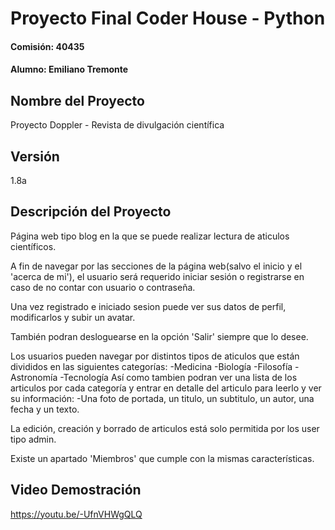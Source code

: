 # Proyecto Final Coder House - Python

#### Comisión: 40435
#### Alumno: Emiliano Tremonte

## Nombre del Proyecto
Proyecto Doppler - Revista de divulgación científica

## Versión
1.8a

## Descripción del Proyecto
Página web tipo blog en la que se puede realizar lectura de aticulos científicos. 

A fin de navegar por las secciones de la página web(salvo el inicio y el 'acerca de mi'), el usuario será requerido iniciar sesión o registrarse en caso de no contar con usuario o contraseña. 

Una vez registrado e iniciado sesion puede ver sus datos de perfil, modificarlos y subir un avatar. 

También podran desloguearse en la opción 'Salir' siempre que lo desee. 

Los usuarios pueden navegar por distintos tipos de aticulos que están divididos en las siguientes categorías: 
-Medicina
-Biología
-Filosofía
-Astronomía
-Tecnología
Así como tambien podran ver una lista de los articulos por cada categoría y entrar en detalle del articulo para leerlo y ver su información: 
-Una foto de portada, un titulo, un subtitulo, un autor, una fecha y un texto. 

La edición, creación y borrado de articulos está solo permitida por los user tipo admin. 

Existe un apartado 'Miembros' que cumple con la mismas características. 


## Video Demostración


https://youtu.be/-UfnVHWgQLQ











